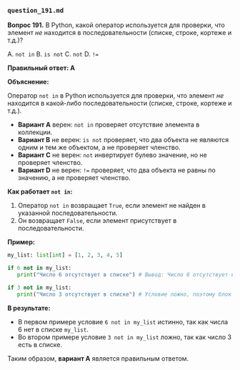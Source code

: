 ### `question_191.md`

**Вопрос 191.** В Python, какой оператор используется для проверки, что элемент *не* находится в последовательности (списке, строке, кортеже и т.д.)?

A. `not in`
B. `is not`
C. `not`
D. `!=`

**Правильный ответ: A**

**Объяснение:**

Оператор `not in` в Python используется для проверки, что элемент *не* находится в какой-либо последовательности (списке, строке, кортеже и т.д.).

*   **Вариант A** верен: `not in`  проверяет отсутствие элемента в коллекции.
*   **Вариант B** не верен: `is not` проверяет, что два объекта не являются одним и тем же объектом, а не проверяет членство.
*   **Вариант C** не верен: `not` инвертирует булево значение, но не проверяет членство.
*   **Вариант D** не верен: `!=` проверяет, что два объекта не равны по значению, а не проверяет членство.

**Как работает `not in`:**

1.  Оператор `not in` возвращает `True`, если элемент не найден в указанной последовательности.
2.  Он возвращает `False`, если элемент присутствует в последовательности.

**Пример:**

```python
my_list: list[int] = [1, 2, 3, 4, 5]

if 6 not in my_list:
   print("Число 6 отсутствует в списке") # Вывод: Число 6 отсутствует в списке

if 3 not in my_list:
   print("Число 3 отсутствует в списке") # Условие ложно, поэтому блок не выполняется.
```

**В результате:**

*   В первом примере условие `6 not in my_list` истинно, так как числа 6 нет в списке `my_list`.
*   Во втором примере условие `3 not in my_list` ложно, так как число 3 есть в списке.

Таким образом, **вариант A** является правильным ответом.
